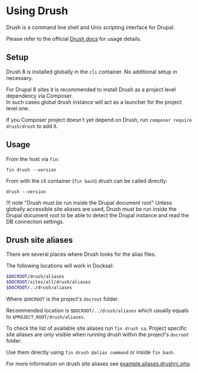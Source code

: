 # Using Drush

Drush is a command line shell and Unix scripting interface for Drupal.

Please refer to the official [Drush docs](http://www.drush.org/en/master/) for usage details.

## Setup

Drush 8 is installed globally in the `cli` container. No additional setup in necessary.  

For Drupal 8 sites it is recommended to install Drush as a project level dependency via Composer.  
In such cases global drush instance will act as a launcher for the project level one.

If you Composer project doesn't yet depend on Drush, run `composer require drush/drush` to add it.

## Usage 

From the host via `fin`:

```
fin drush --version
```

From with the cli container (`fin bash`) drush can be called directly:

```
drush --version
```

!!! note "Drush must be run inside the Drupal document root"
    Unless globally accessible site aliases are used, Drush must be run inside the Drupal document root to be able to
    detect the Drupal instance and read the DB connection settings.

<a name="site-aliases"></a>
## Drush site aliases

There are several places where Drush looks for the alias files.

The following locations will work in Docksal:

```bash
$DOCROOT/drush/aliases
$DOCROOT/sites/all/drush/aliases
$DOCROOT/../drush/aliases
```

Where `$DOCROOT` is the project's `docroot` folder.

Recommended location is `$DOCROOT/../drush/aliases` which usually equals to `$PROJECT_ROOT/drush/aliases`.

To check the list of available site aliases run `fin drush sa`. Project specific site aliases are only visible when running drush within the project's `docroot` folder.

Use them directly using `fin drush @alias command` or inside `fin bash`.

For more information on drush site aliases see [example.aliases.drushrc.php](https://github.com/drush-ops/drush/blob/master/examples/example.aliases.drushrc.php).
